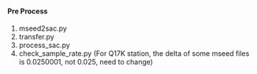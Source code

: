 #### Pre Process
1. mseed2sac.py
2. transfer.py
3. process_sac.py
4. check_sample_rate.py (For Q17K station, the delta of some mseed files is 0.0250001, not 0.025, need to change)
